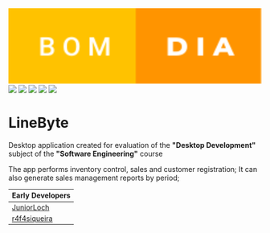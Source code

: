 <img src="https://raw.githubusercontent.com/r4f4siqueira/UProtocol/master/docs/bom-dia.svg" width="100%" height="150"/>
<div> 
<img src="https://forthebadge.com/images/badges/0-percent-optimized.svg" height="32"/>
<img src="https://forthebadge.com/images/badges/works-on-my-machine.svg" height="32"/>
<img src="https://forthebadge.com/images/badges/designed-in-ms-paint.svg" height="32"/>
<img src="https://forthebadge.com/images/badges/it-works-why.svg" height="32"/>
<img src="https://forthebadge.com/images/badges/powered-by-black-magic.svg" height="32"/>
</div>

# LineByte
Desktop application created for evaluation of the **"Desktop Development"** subject of the **"Software Engineering"** course

The app performs inventory control, sales and customer registration;
It can also generate sales management reports by period;

|Early Developers|
|----------------|
|[JuniorLoch](https://github.com/JuniorLoch)|
|[r4f4siqueira](https://github.com/r4f4siqueira)|
